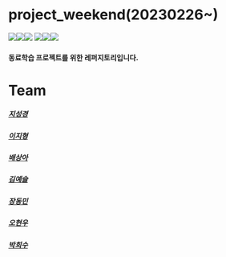 # project_weekend(20230226~)

<img src="https://img.shields.io/badge/HTML5-E34F26?style=flat&logo=HTML5&logoColor=white"/><img src="https://img.shields.io/badge/CSS3-1572B6?style=flat&logo=CSS3&logoColor=white"/><img src="https://img.shields.io/badge/React-61DAFB?style=flat&logo=React&logoColor=white"/>
<img src="https://img.shields.io/badge/JavaScript-F7DF1E?style=flat&logo=JavaScript&logoColor=white"/><img src="https://img.shields.io/badge/TypeScript-3178C6?style=flat&logo=TypeScript&logoColor=white"/><img src="https://img.shields.io/badge/Node.js-339933?style=flat&logo=Node.js&logoColor=white"/>

#### 동료학습 프로젝트를 위한 레퍼지토리입니다.

####

# Team

##### [지성경](https://github.com/zivivle)

##### [이지형](https://github.com/Jihyeong00)

##### [배상아](https://github.com/BaeSangA)

##### [김예슬](https://github.com/yesoryeseul)

##### [장동민](https://github.com/hidongmin37)

##### [오현우](https://github.com/ohwphil)

##### [박희수](https://github.com/sueddd)
